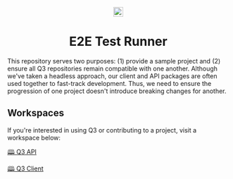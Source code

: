<p align="center">
    <img alt="3merge Logo" src="https://github.com/3merge/q3-client/blob/master/logo.png" width="22" />
</p>

<h1 align="center">
  E2E Test Runner
</h1>

<p>This repository serves two purposes: (1) provide a sample project and (2) ensure all Q3 repositories remain compatible with one another. Although we've taken a headless approach, our client and API packages are often used together to fast-track development. Thus, we need to ensure the progression of one project doesn't introduce breaking changes for another.</p>

<h2>Workspaces</h2>
<p>If you're interested in using Q3 or contributing to a project, visit a workspace below:</p>
<p><a href="https://github.com/3merge/q3-api">🕮 Q3 API</a></p>
<p><a href="https://github.com/3merge/q3-client">🕮 Q3 Client</a></p>
